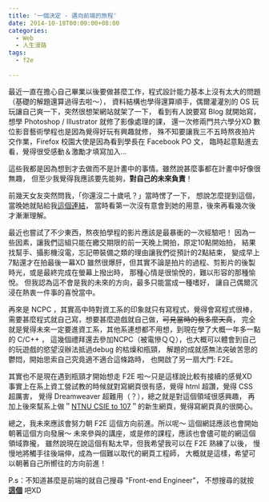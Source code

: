 ```yaml
---
title: '一個決定 - 邁向前端的旅程'
date: 2014-10-18T00:00:00+08:00
categories:
  - Web
  - 人生漫路
tags:
  - f2e
  
---
```


最近一直在擔心自己畢業以後要做甚麼工作，程式設計能力基本上沒有太大的問題（基礎的解題還算過得去啦～），
資料結構也學得還算順手，偶爾灌灌別的 OS 玩玩讓自己爽一下，突然很想架網站就架了一下，
看到有人說要寫 Blog 就開始寫，想學 Photoshop / Illustrator 就修了影像處理的課，
還一次修兩門共六學分XD 數位影音藝術學程也是因為覺得好玩有興趣就修，
殊不知要讓我三不五時熬夜拍片交作業，Firefox 校園大使是因為看到學長在 Facebook PO 文，
臨時起意點進去看，覺得很受感動＆激勵才填寫加入…

這些我都是因為想到才去做而不是計畫中的事情。雖然說甚麼事都在計畫中好像很無趣，
但至少我覺得我應該要先能夠，**對自己的未來負責**！


前幾天女友突然問我，｢你還沒二十歲吼？」當時愣了一下，
想說怎麼提到這個，當晚她就貼給我<a title="Meg Jay: 二十歲的人生不能等到三十才開始" href="http://www.ted.com/talks/meg_jay_why_30_is_not_the_new_20/transcript?language=zh-tw" target="_blank">這個連結</a>，
當時看第一次沒有意會到她的用意，後來再看幾次後才漸漸理解。

最近也嘗試了不少東西，熬夜拍學程的影片應該是最暴衝的一次經驗吧！
因為一些因素，讓我們這組只能在繳交期限的前一天晚上開拍，原定10點開始拍，
結果找幫手、攝影機沒電，忘記帶裝備之類的理由讓我們從預計的2點結束，
變成早上7點還才在拍最後一幕XD
雖然很爆肝，但其實不論是拍片的過程、剪影片的後製時光，或是最終完成在螢幕上撥出時，
那種心情是很愉悅的，難以形容的那種愉悅。
但我認為這不會是我的未來的方向，最多只能當成一種嗜好，
讓自己偶爾沉浸在熱衷一件事的喜悅當中。

再來是 NCPC ，其實高中時對資工系的印象就只有寫程式，覺得會寫程式很棒，
需要甚麼程式就自己寫，想要甚麼遊戲就自己做，<del>可見當時的我多麼天真</del>，
完全就是覺得未來一定要進資工系，其他系連想都不用想，到現在學了大概一年多一點的 C/C++ ，
這幾個禮拜還去參加NCPC（被電慘ＱＱ），也大概可以體會到自己的玩遊戲的慾望沒辦法抵過debug 的枯燥和瓶頸，
解題的成就感無法突破苦思的鬱悶，開始思索自己究竟適不適合這條路時，
也開啟了另一扇大門: F2E。

其實也不是現在遇到瓶頸才開始想走 F2E 啦～只是這樣說比較有接續的感覺XD
事實上在系上資工營試教的時候就對寫網頁很有感，覺得 html 超讚，覺得 CSS 超厲害，
覺得 Dreamweaver 超難用（？），總之就是對這個領域很感興趣，
再加上後來幫系上做＂<a href="http://wi1d5ky.github.io/for107">NTNU CSIE to 107</a>＂的新生網頁，覺得寫網頁真的很開心。

總之，我未來應該會努力朝 F2E 這個方向前進。所以呢～
這個網誌應該也會開始朝著這個方向發展～
未來參與的講座，或是修的課程，應該也會儘可能的網這個領域靠攏，
雖然說現在說這個有點太早，但我希望我可以在 F2E 熟練了以後，
慢慢地將觸手往後端伸，成為一個難以取代的網頁工程師，
大概就是這樣，希望可以朝著自己所嚮往的方向前進！

P.s：不知道甚麼是前端的就自己搜尋 "Front-end Engineer"，
不想搜尋的就按 **<a title="Front-end Engineer" href="http://goo.gl/v8KKfO" target="_blank">這個</a>** 吧XD
